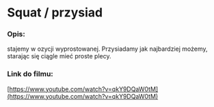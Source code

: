 # Squat / przysiad

### Opis:
stajemy w ozycji wyprostowanej. Przysiadamy jak najbardziej możemy, starając się ciągle mieć proste plecy.


### Link do filmu:
[https://www.youtube.com/watch?v=qkY9DQaW0tM](https://www.youtube.com/watch?v=qkY9DQaW0tM)
